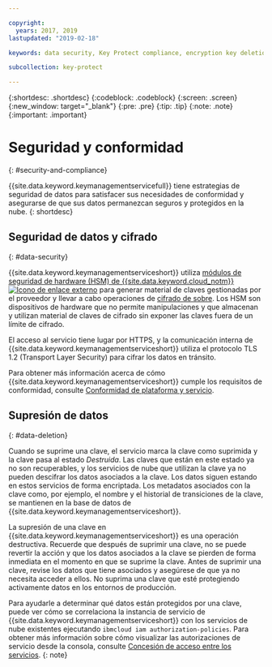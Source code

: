 ```yaml
---

copyright:
  years: 2017, 2019
lastupdated: "2019-02-18"

keywords: data security, Key Protect compliance, encryption key deletion

subcollection: key-protect

---
```


{:shortdesc: .shortdesc}
{:codeblock: .codeblock}
{:screen: .screen}
{:new_window: target="_blank"}
{:pre: .pre}
{:tip: .tip}
{:note: .note}
{:important: .important}

# Seguridad y conformidad
{: #security-and-compliance}

{{site.data.keyword.keymanagementservicefull}} tiene estrategias de seguridad de datos para satisfacer sus necesidades de conformidad y asegurarse de que sus datos permanezcan seguros y protegidos en la nube.
{: shortdesc}

## Seguridad de datos y cifrado
{: #data-security}

{{site.data.keyword.keymanagementserviceshort}} utiliza [módulos de seguridad de hardware (HSM) de {{site.data.keyword.cloud_notm}} ![Icono de enlace externo](../../icons/launch-glyph.svg "Icono de enlace externo")](https://www.ibm.com/cloud/hardware-security-module) para generar material de claves gestionadas por el proveedor y llevar a cabo operaciones de [cifrado de sobre](/docs/services/key-protect/envelope-encryption.html). Los HSM son dispositivos de hardware que no permite manipulaciones y que almacenan y utilizan material de claves de cifrado sin exponer las claves fuera de un límite de cifrado.

El acceso al servicio tiene lugar por HTTPS, y la comunicación interna de {{site.data.keyword.keymanagementserviceshort}} utiliza el protocolo TLS 1.2 (Transport Layer Security) para cifrar los datos en tránsito.

Para obtener más información acerca de cómo {{site.data.keyword.keymanagementserviceshort}} cumple los requisitos de conformidad, consulte [Conformidad de plataforma y servicio](/docs/overview/security.html#compliancetable).

## Supresión de datos
{: #data-deletion}

Cuando se suprime una clave, el servicio marca la clave como suprimida y la clave pasa al estado _Destruida_. Las claves que están en este estado ya no son recuperables, y los servicios de nube que utilizan la clave ya no pueden descifrar los datos asociados a la clave. Los datos siguen estando en estos servicios de forma encriptada. Los metadatos asociados con la clave como, por ejemplo, el nombre y el historial de transiciones de la clave, se mantienen en la base de datos de {{site.data.keyword.keymanagementserviceshort}}. 

La supresión de una clave en {{site.data.keyword.keymanagementserviceshort}} es una operación destructiva. Recuerde que después de suprimir una clave, no se puede revertir la acción y que los datos asociados a la clave se pierden de forma inmediata en el momento en que se suprime la clave. Antes de suprimir una clave, revise los datos que tiene asociados y asegúrese de que ya no necesita acceder a ellos. No suprima una clave que esté protegiendo activamente datos en los entornos de producción. 

Para ayudarle a determinar qué datos están protegidos por una clave, puede ver cómo se correlaciona la instancia de servicio de {{site.data.keyword.keymanagementserviceshort}} con los servicios de nube existentes ejecutando `ibmcloud iam authorization-policies`. Para obtener más información sobre cómo visualizar las autorizaciones de servicio desde la consola, consulte [Concesión de acceso entre los servicios](/docs/iam/authorizations.html#serviceauth).
{: note}
